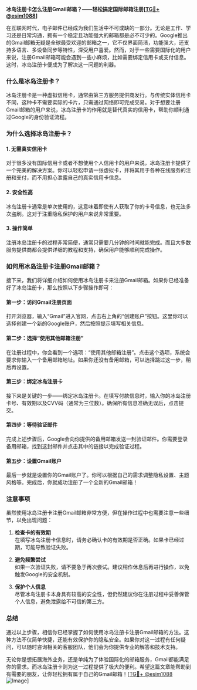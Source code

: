 **冰岛注册卡怎么注册Gmail邮箱？——轻松搞定国际邮箱注册[[TG💪+ @esim1088](https://t.me/s/esim1088)]**

在互联网时代，电子邮件已经成为我们生活中不可或缺的一部分。无论是工作、学习还是日常沟通，拥有一个稳定且功能强大的邮箱都是必不可少的。Google推出的Gmail邮箱无疑是全球最受欢迎的邮箱之一，它不仅界面简洁，功能强大，还支持多语言、多设备同步等特性，深受用户喜爱。然而，对于一些需要国际化的用户来说，注册Gmail邮箱可能会遇到一些小麻烦，比如需要绑定信用卡或支付信息。这时，冰岛注册卡便成为了解决这一问题的利器。

### 什么是冰岛注册卡？

冰岛注册卡是一种虚拟信用卡，通常由第三方服务提供商发行。与传统实体信用卡不同，这种卡不需要实际的卡片，只需通过网络即可完成交易。对于想要注册Gmail邮箱的用户来说，冰岛注册卡的作用就是替代真实的信用卡，帮助你顺利通过Google的身份验证流程。

### 为什么选择冰岛注册卡？

#### 1. **无需真实信用卡**
   对于很多没有国际信用卡或者不想使用个人信用卡的用户来说，冰岛注册卡提供了一个完美的解决方案。你可以轻松申请一张虚拟卡，并将其用于各种在线服务的注册和支付，而不用担心泄露自己的真实信用卡信息。

#### 2. **安全性高**
   冰岛注册卡通常是单次使用的，这意味着即使有人获取了你的卡号信息，也无法多次盗刷。这对于注重隐私保护的用户来说非常重要。

#### 3. **操作简单**
   注册冰岛注册卡的过程非常简便，通常只需要几分钟的时间就能完成。而且大多数服务提供商都会提供详细的教程和支持，确保用户能够顺利完成操作。

### 如何用冰岛注册卡注册Gmail邮箱？

接下来，我们将详细介绍如何使用冰岛注册卡来注册Gmail邮箱。如果你已经准备好了冰岛注册卡，那么按照以下步骤操作即可：

#### 第一步：访问Gmail注册页面

打开浏览器，输入“Gmail”进入官网，点击右上角的“创建账户”按钮。这里你可以选择创建一个新的Google账户，然后按照提示填写相关信息。

#### 第二步：选择“使用其他邮箱注册”

在注册过程中，你会看到一个选项：“使用其他邮箱注册”。点击这个选项，系统会要求你输入一个备用邮箱地址。如果你还没有备用邮箱，可以选择跳过这一步，稍后再设置。

#### 第三步：绑定冰岛注册卡

接下来是关键的一步——绑定冰岛注册卡。在填写付款信息时，输入你的冰岛注册卡号、有效期以及CVV码（通常为三位数）。确保所有信息准确无误后，点击提交。

#### 第四步：等待验证邮件

完成上述步骤后，Google会向你提供的备用邮箱发送一封验证邮件。你需要登录备用邮箱，找到这封邮件并点击其中的链接以完成验证过程。

#### 第五步：设置Gmail账户

最后一步就是设置你的Gmail账户了。你可以根据自己的需求调整隐私设置、主题风格等。完成后，你就成功注册了一个全新的Gmail邮箱！

### 注意事项

虽然使用冰岛注册卡注册Gmail邮箱非常方便，但在操作过程中也需要注意一些细节，以免出现问题：

1. **检查卡的有效期**  
   在填写冰岛注册卡信息时，请务必确认卡的有效期是否正确。如果卡已经过期，可能导致验证失败。

2. **避免频繁尝试**  
   如果一次验证失败，请不要急于再次尝试。建议稍作休息后再进行操作，以免触发Google的安全机制。

3. **保护个人信息**  
   尽管冰岛注册卡本身具有较高的安全性，但仍然建议你在注册过程中妥善保管个人信息，避免泄露给不可信的第三方。

### 总结

通过以上步骤，相信你已经掌握了如何使用冰岛注册卡注册Gmail邮箱的方法。这种方法不仅简单快捷，还能有效保护你的隐私安全。如果你对这一过程有任何疑问，可以随时咨询相关的客服团队，他们会为你提供专业的解答和技术支持。

无论你是想拓展海外业务，还是单纯为了体验国际化的邮箱服务，Gmail都能满足你的需求。而冰岛注册卡则为这一过程提供了极大的便利。希望这篇文章能帮助到有需要的朋友，让你轻松拥有属于自己的Gmail邮箱！[[TG💪+ @esim1088](https://t.me/s/esim1088) ![Image](https://i.postimg.cc/4NQfJmqS/Snipaste-2025-05-13-00-14-12.png)]